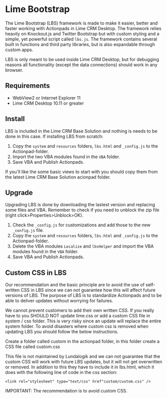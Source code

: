 # Lime Bootstrap
The Lime Bootstrap (LBS) framework is made to make it easier, better and faster working with Actionpads in Lime CRM Desktop. The framework relies heavily on Knockout.js and Twitter Bootstrap but with custom styling and a simple, yet powerful script called `lbs.js`. The framework contains several built in functions and third 
party libraries, but is also expandable through custom apps.

LBS is only meant to be used inside Lime CRM Desktop, but for debugging reasons all functionality (except the data connections) should work in any browser.

## Requirements

*	WebView2 or Internet Explorer 11
*	Lime CRM Desktop 10.11 or greater

## Install
LBS is included in the Lime CRM Base Solution and nothing is needs to be done in this case. If installing LBS from scratch:

1.	Copy the `system` and `resources` folders, `lbs.html` and `_config.js` to the Actionpad-folder.
2.	Import the two VBA modules found in the `VBA` folder.
4.  Save VBA and Publish Actionpads.

If you'll like the some basic views to start with you should copy them from the latest Lime CRM Base Solution acionpad folder.

## Upgrade
Upgrading LBS is done by downloading the lastest version and replacing some files and VBA. Remember to check if you need to unblock the zip file (right click>Properties>Unblock>OK).

1.	Check the `_config.js` for customizations and add those to the new `_config.js` file.
2.  Copy the `system` and `resources` folders, `lbs.html` and `_config.js` to the Actionpad-folder.
3.	Delete the VBA modules `Localize` and `lbsHelper` and import the VBA modules found in the `VBA` folder.
4.  Save VBA and Publish Actionpads.

## Custom CSS in LBS
Our recommendation and the basic principle are to avoid the use of self-written CSS in LBS since we can not guarantee how this will affect future versions of LBS. The purpose of LBS is to standardize Actionpads and to be able to deliver updates without worrying for failures.

We  cannot prevent customers to add their own written CSS. If you really have to you SHOULD NOT update lime.css or add a custom CSS file in system / css folder. This is very risky since an update will replace the entire system folder. To avoid disasters where custom css is removed when updating LBS you should follow the below instructions.

Create a folder called custom in the actionpad folder, in this folder create a CSS file called custom.css

This file is not maintained by Lundalogik and we can not guarantee that the custom CSS will work with future LBS updates, but it will not get overwritten or removed. In addition to this they have to include it in lbs.html, which it does with the following line of code in the css section:

`<link rel="stylesheet" type="text/css" href"custom/custom.css" />`

IMPORTANT: The recommendation is to avoid custom CSS.

